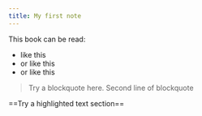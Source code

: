 ```yaml
---
title: My first note
---
```


This book can be read:
- like this
- or like this
- or like this

> Try a blockquote here.
> Second line of blockquote

==Try a highlighted text section==